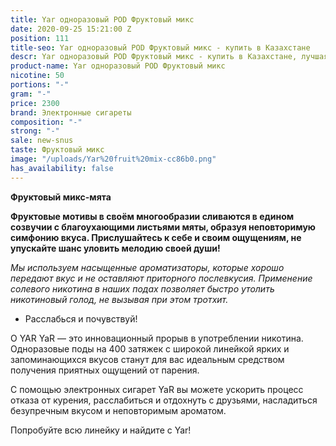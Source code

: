 ```yaml
---
title: Yar одноразовый POD Фруктовый микс
date: 2020-09-25 15:21:00 Z
position: 111
title-seo: Yar одноразовый POD Фруктовый микс - купить в Казахстане
descr: Yar одноразовый POD Фруктовый микс - купить в Казахстане, лучшая цена.
product-name: Yar одноразовый POD Фруктовый микс
nicotine: 50
portions: "-"
gram: "-"
price: 2300
brand: Электронные сигареты
composition: "-"
strong: "-"
sale: new-snus
taste: Фруктовый микс
image: "/uploads/Yar%20fruit%20mix-cc86b0.png"
has_availability: false
---
```


**Фруктовый микс-мята**

**Фруктовые мотивы в своём многообразии сливаются в едином созвучии с благоухающими листьями мяты, образуя неповторимую симфонию вкуса. Прислушайтесь к себе и своим ощущениям, не упускайте шанс уловить мелодию своей души!**

*Мы используем насыщенные ароматизаторы, которые хорошо передают вкус и не оставляют приторного послевкусия. Применение солевого никотина в наших подах позволяет быстро утолить никотиновый голод, не вызывая при этом тротхит.*


* Расслабься и почувствуй!


О YAR YaR — это инновационный прорыв в употреблении никотина. Одноразовые поды на 400 затяжек с широкой линейкой ярких и запоминающихся вкусов станут для вас идеальным средством получения приятных ощущений от парения.

С помощью электронных сигарет YaR вы можете ускорить процесс отказа от курения, расслабиться и отдохнуть с друзьями, насладиться безупречным вкусом и неповторимым ароматом.

Попробуйте всю линейку и найдите с Yar!